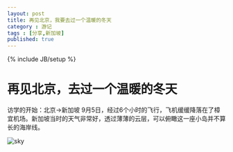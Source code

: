 ```yaml
---
layout: post
title: 再见北京，我要去过一个温暖的冬天
category : 游记
tags : [分享,新加坡]
published: true
---
```

{% include JB/setup %}

# 再见北京，去过一个温暖的冬天

访学的开始：北京→新加坡
9月5日，经过6个小时的飞行，飞机缓缓降落在了樟宜机场。新加坡当时的天气非常好，透过薄薄的云层，可以俯瞰这一座小岛并不算长的海岸线。

![sky](http://www.dongliye.cn/blog/image/singapore/1.jpg)
